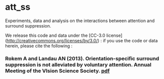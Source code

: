 att_ss
======

Experiments, data and analysis on the interactions between attention and
surround suppression. 

We release this code and data under the [CC-3.0 license]
(http://creativecommons.org/licenses/by/3.0/) : if you use the code or data herein,
please cite the following :

### Rokem A and Landau AN (2013). Orientation-specific surround suppression is not alleviated by voluntary attention. Annual Meeting of the VIsion Science Society. [pdf](RokemLandauVSS2013Poster4.pdf)
